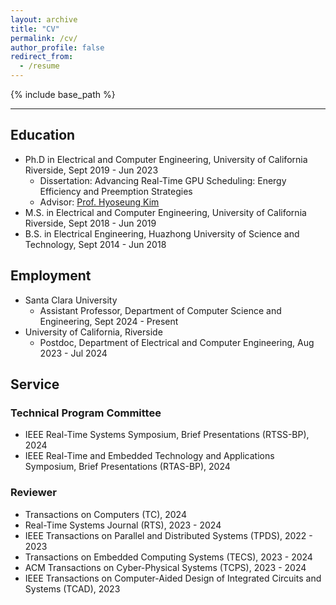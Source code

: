 ```yaml
---
layout: archive
title: "CV"
permalink: /cv/
author_profile: false
redirect_from:
  - /resume
---
```


{% include base_path %}

---

## Education
* Ph.D in Electrical and Computer Engineering, University of California Riverside, Sept 2019 - Jun 2023
  * Dissertation: Advancing Real-Time GPU Scheduling: Energy Efficiency and Preemption Strategies
  * Advisor: [Prof. Hyoseung Kim](https://intra.ece.ucr.edu/~hyoseung/)
* M.S. in Electrical and Computer Engineering, University of California Riverside, Sept 2018 - Jun 2019
* B.S. in Electrical Engineering, Huazhong University of Science and Technology, Sept 2014 - Jun 2018

## Employment
* Santa Clara University
  * Assistant Professor, Department of Computer Science and Engineering, Sept 2024 - Present
* University of California, Riverside
  * Postdoc, Department of Electrical and Computer Engineering, Aug 2023 - Jul 2024

## Service

### Technical Program Committee

* IEEE Real-Time Systems Symposium, Brief Presentations (RTSS-BP), 2024 
* IEEE Real-Time and Embedded Technology and Applications Symposium, Brief Presentations (RTAS-BP), 2024 

### Reviewer

* Transactions on Computers (TC), 2024
* Real-Time Systems Journal (RTS), 2023 - 2024
*	IEEE Transactions on Parallel and Distributed Systems (TPDS), 2022 - 2023
*	Transactions on Embedded Computing Systems (TECS), 2023 - 2024
*	ACM Transactions on Cyber-Physical Systems (TCPS), 2023 - 2024
*	IEEE Transactions on Computer-Aided Design of Integrated Circuits and Systems (TCAD), 2023

<!-- Skills
======
* Skill 1
* Skill 2
  * Sub-skill 2.1
  * Sub-skill 2.2
  * Sub-skill 2.3
* Skill 3 -->

<!-- Publications
======
  <ul>{% for post in site.publications reversed %}
    {% include archive-single-cv.html %}
  {% endfor %}</ul>
  
Talks
======
  <ul>{% for post in site.talks reversed %}
    {% include archive-single-talk-cv.html  %}
  {% endfor %}</ul>
  
Teaching
======
  <ul>{% for post in site.teaching reversed %}
    {% include archive-single-cv.html %}
  {% endfor %}</ul>
  
Service and leadership
======
* Currently signed in to 43 different slack teams -->
